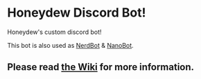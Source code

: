 # Honeydew Discord Bot!
Honeydew's custom discord bot!

This bot is also used as [NerdBot](http://www.discord.io/samstep) & [NanoBot](http://www.nanosmpdiscord.us.to).

## Please read [the Wiki](https://github.com/Saamstep/honeydewbot/wiki) for more information.
